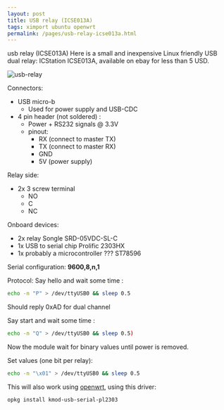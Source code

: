 ```yaml
---
layout: post
title: USB relay (ICSE013A)
tags: ximport ubuntu openwrt
permalink: /pages/usb-relay-icse013a.html
---
```


usb relay (ICSE013A)
Here is a small and inexpensive Linux friendly USB dual relay: ICStation ICSE013A, available on ebay for less than 5 USD.

![usb-relay](/data/img/usb-relay-icse013a.jpg)


Connectors:
 - USB micro-b
   - Used for power supply and USB-CDC
 - 4 pin header (not soldered) : 
   - Power + RS232 signals @ 3.3V
   - pinout:
     - RX (connect to master TX)
     - TX (connect to master RX)
     - GND
     - 5V (power supply)

Relay side:
 - 2x 3 screw terminal
   - NO
   - C
   - NC

Onboard devices:
  - 2x relay Songle SRD-05VDC-SL-C
  - 1x USB to serial chip Prolific 2303HX
  - 1x probably a microcontroller  ??? ST78596


Serial configuration:
**9600,8,n,1**


Protocol:
Say hello and wait some time : 
 ```bash
 echo -n "P" > /dev/ttyUSB0 && sleep 0.5
 ```
Should reply 0xAD for dual channel


Say start and wait some time :
```bash
echo -n "Q" > /dev/ttyUSB0 && sleep 0.5)
```
Now the module wait for binary values until power is removed.

Set values (one bit per relay):
```bash
echo -n "\x01" > /dev/ttyUSB0 && sleep 0.5
```

This will also work using [openwrt](/tag/openwrt.html), using this driver:

```bash
opkg install kmod-usb-serial-pl2303
```